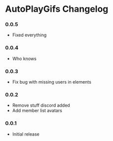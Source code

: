 # AutoPlayGifs Changelog

### 0.0.5

 - Fixed everything

### 0.0.4

 - Who knows

### 0.0.3

 - Fix bug with missing users in elements

### 0.0.2

 - Remove stuff discord added
 - Add member list avatars

### 0.0.1

 - Initial release